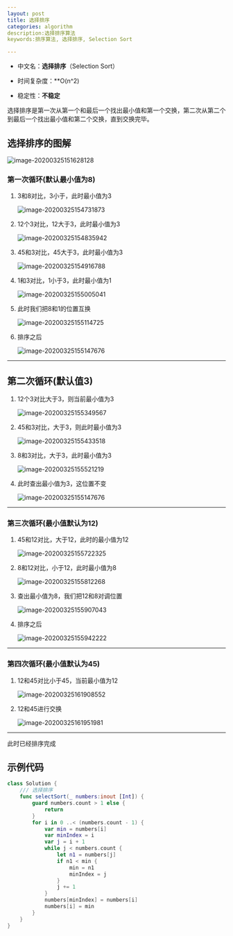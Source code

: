 ```yaml
---
layout: post
title: 选择排序
categories: algorithm
description:选择排序算法
keywords:排序算法, 选择排序, Selection Sort

---
```


- 中文名：**选择排序**（Selection Sort）

- 时间复杂度：**O(n^2)
- 稳定性：**不稳定**

选择排序是第一次从第一个和最后一个找出最小值和第一个交换，第二次从第二个到最后一个找出最小值和第二个交换，直到交换完毕。

## 选择排序的图解

![image-20200325151628128](https://raw.githubusercontent.com/joserccblog/uPic/upic/uPic/image-20200325151628128-20200325154219267.png)

### 第一次循环(默认最小值为8)

1. 3和8对比，3小于，此时最小值为3

   ![image-20200325154731873](https://raw.githubusercontent.com/joserccblog/uPic/upic/uPic/image-20200325154731873.png)

   

2. 12个3对比，12大于3，此时最小值为3

   ![image-20200325154835942](https://raw.githubusercontent.com/joserccblog/uPic/upic/uPic/image-20200325154835942.png)

3. 45和3对比，45大于3，此时最小值为3

   ![image-20200325154916788](https://raw.githubusercontent.com/joserccblog/uPic/upic/uPic/image-20200325154916788.png)

4. 1和3对比，1小于3，此时最小值为1

   ![image-20200325155005041](https://raw.githubusercontent.com/joserccblog/uPic/upic/uPic/image-20200325155005041.png)

5. 此时我们把8和1的位置互换

   ![image-20200325155114725](https://raw.githubusercontent.com/joserccblog/uPic/upic/uPic/image-20200325155114725.png)

6. 排序之后

   ![image-20200325155147676](https://raw.githubusercontent.com/joserccblog/uPic/upic/uPic/image-20200325155147676.png)

---

## 第二次循环(默认值3)

1. 12个3对比大于3，则当前最小值为3

   ![image-20200325155349567](https://raw.githubusercontent.com/joserccblog/uPic/upic/uPic/image-20200325155349567.png)

2. 45和3对比，大于3，则此时最小值为3

   ![image-20200325155433518](https://raw.githubusercontent.com/joserccblog/uPic/upic/uPic/image-20200325155433518.png)

3. 8和3对比，大于3，此时最小值为3

   ![image-20200325155521219](https://raw.githubusercontent.com/joserccblog/uPic/upic/uPic/image-20200325155521219.png)

4. 此时查出最小值为3，这位置不变

   ![image-20200325155147676](https://raw.githubusercontent.com/joserccblog/uPic/upic/uPic/image-20200325155147676.png)

---

### 第三次循环(最小值默认为12)

1. 45和12对比，大于12，此时的最小值为12

   ![image-20200325155722325](https://raw.githubusercontent.com/joserccblog/uPic/upic/uPic/image-20200325155722325.png)

2. 8和12对比，小于12，此时最小值为8

   ![image-20200325155812268](https://raw.githubusercontent.com/joserccblog/uPic/upic/uPic/image-20200325155812268.png)

3. 查出最小值为8，我们把12和8对调位置

   ![image-20200325155907043](https://raw.githubusercontent.com/joserccblog/uPic/upic/uPic/image-20200325155907043.png)

4. 排序之后

   ![image-20200325155942222](https://raw.githubusercontent.com/joserccblog/uPic/upic/uPic/image-20200325155942222.png)

---

### 第四次循环(最小值默认为45)

1. 12和45对比小于45，当前最小值为12

   ![image-20200325161908552](https://raw.githubusercontent.com/joserccblog/uPic/upic/uPic/image-20200325161908552.png)

2. 12和45进行交换

   ![image-20200325161951981](https://raw.githubusercontent.com/joserccblog/uPic/upic/uPic/image-20200325161951981.png)

   
---

此时已经排序完成

## 示例代码

```swift
class Solution {
    /// 选择排序
    func selectSort(_ numbers:inout [Int]) {
        guard numbers.count > 1 else {
            return
        }
        for i in 0 ..< (numbers.count - 1) {
            var min = numbers[i]
            var minIndex = i
            var j = i + 1
            while j < numbers.count {
                let n1 = numbers[j]
                if n1 < min {
                    min = n1
                    minIndex = j
                }
                j += 1
            }
            numbers[minIndex] = numbers[i]
            numbers[i] = min
        }
    }
}
```







